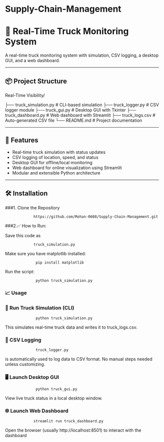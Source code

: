 # Supply-Chain-Management
# 🚚 Real-Time Truck Monitoring System

A real-time truck monitoring system with simulation, CSV logging, a desktop GUI, and a web dashboard.

---

## 📦 Project Structure

Real-Time Visibility/

├── truck_simulation.py           # CLI-based simulation
├── truck_logger.py               # CSV logger module
├── truck_gui.py                  # Desktop GUI with Tkinter
├── truck_dashboard.py            # Web dashboard with Streamlit
├── truck_logs.csv                # Auto-generated CSV file
└── README.md                     # Project documentation



---

## 🚀 Features

- Real-time truck simulation with status updates
- CSV logging of location, speed, and status
- Desktop GUI for offline/local monitoring
- Web dashboard for online visualization using Streamlit
- Modular and extensible Python architecture

---

   ## 🛠️ Installation

   ###1. Clone the Repository

    
                 https://github.com/Mohan-0608/Supply-Chain-Management.git
                 
   ###2.✅ How to Run:

   Save this code as
     
                 truck_simulation.py

     
   Make sure you have matplotlib installed:
                  
                  pip install matplotlib

     
   Run the script:
         
                  python truck_simulation.py

### 📈 Usage
   ### 🧪 Run Truck Simulation (CLI)
             
                  python truck_simulation.py
             
   This simulates real-time truck data and writes it to truck_logs.csv.
      
   ### 💾 CSV Logging
              
                  truck_logger.py 
   is automatically used to log data to CSV format. No manual steps needed unless customizing.
     
   ### 🖥️ Launch Desktop GUI
            
                  python truck_gui.py
   View live truck status in a local desktop window.
   
   ### 🌐 Launch Web Dashboard

                 streamlit run truck_dashboard.py
   Open the browser (usually http://localhost:8501) to interact with the dashboard


          
